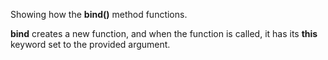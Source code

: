 Showing how the **bind()** method functions.


**bind** creates a new function, and when the function is called, it has its **this** keyword set to the provided argument. 